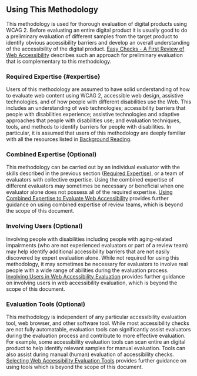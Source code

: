 ## Using This Methodology

This methodology is used for thorough evaluation of digital products using WCAG 2. Before evaluating an entire digital product it is usually good to do a preliminary evaluation of different samples from the target product to identify obvious accessibility barriers and develop an overall understanding of the accessibility of the digital product. [Easy Checks - A First Review of Web Accessibility](https://www.w3.org/WAI/test-evaluate/preliminary/) describes such an approach for preliminary evaluation that is complementary to this methodology.

### Required Expertise {#expertise}

Users of this methodology are assumed to have solid understanding of how to evaluate web content using WCAG 2, accessible web design, assistive technologies, and of how people with different disabilities use the Web. This includes an understanding of web technologies; accessibility barriers that people with disabilities experience; assistive technologies and adaptive approaches that people with disabilities use; and evaluation techniques, tools, and methods to identify barriers for people with disabilities. In particular, it is assumed that users of this methodology are deeply familiar with all the resources listed in [Background Reading](#reading).

### Combined Expertise (Optional)

This methodology can be carried out by an individual evaluator with the skills described in the previous section ([Required Expertise](#expertise)), or a team of evaluators with collective expertise. Using the combined expertise of different evaluators may sometimes be necessary or beneficial when one evaluator alone does not possess all of the required expertise. [Using Combined Expertise to Evaluate Web Accessibility](https://www.w3.org/WAI/test-evaluate/combined-expertise/) provides further guidance on using combined expertise of review teams, which is beyond the scope of this document.

### Involving Users (Optional)

Involving people with disabilities including people with aging-related impairments (who are not experienced evaluators or part of a review team) may help identify additional accessibility barriers that are not easily discovered by expert evaluation alone. While not required for using this methodology, it may sometimes be necessary for evaluators to involve real people with a wide range of abilities during the evaluation process. [Involving Users in Web Accessibility Evaluation](https://www.w3.org/WAI/test-evaluate/involving-users/) provides further guidance on involving users in web accessibility evaluation, which is beyond the scope of this document.

### Evaluation Tools (Optional)

This methodology is independent of any particular accessibility evaluation tool, web browser, and other software tool. While most accessibility checks are not fully automatable, evaluation tools can significantly assist evaluators during the evaluation process and contribute to more effective evaluation. For example, some accessibility evaluation tools can scan entire an digital product to help identify relevant samples for manual evaluation. Tools can also assist during manual (human) evaluation of accessibility checks. [Selecting Web Accessibility Evaluation Tools](https://www.w3.org/WAI/test-evaluate/tools/selecting/) provides further guidance on using tools which is beyond the scope of this document.

